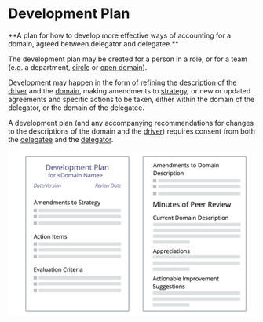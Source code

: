 # Development Plan

<summary>
**A plan for how to develop more effective ways of accounting for a domain, agreed between delegator and delegatee.**
</summary>

The development plan may be created for a person in a role, or for a team (e.g. a department, [circle](section:circle) or [open domain](section:open-domain)).

Development may happen in the form of refining the [description of the driver](section:describe-organizational-drivers) and the [domain](glossary:domain), making amendments to [strategy](glossary:strategy), or new or updated agreements and specific actions to be taken, either within the domain of the delegator, or the domain of the delegatee.

A development plan (and any accompanying recommendations for changes to the descriptions of the domain and the [driver](glossary:driver)) requires consent from both the [delegatee](glossary:delegatee) and the [delegator](glossary:delegator).

![A template for development plans](img/templates/development-plan-template.png)
